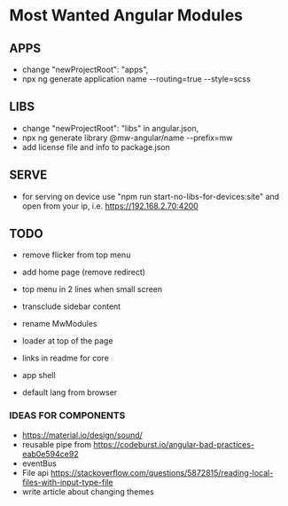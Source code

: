 # Most Wanted Angular Modules

## APPS

- change "newProjectRoot": "apps",
- npx ng generate application name --routing=true --style=scss

## LIBS

- change "newProjectRoot": "libs" in angular.json,
- npx ng generate library @mw-angular/name --prefix=mw
- add license file and info to package.json

## SERVE

- for serving on device use "npm run start-no-libs-for-devices:site" and open
  from your ip, i.e. https://192.168.2.70:4200

## TODO

- remove flicker from top menu
- add home page (remove redirect)
- top menu in 2 lines when small screen
- transclude sidebar content
- rename MwModules
- loader at top of the page
- links in readme for core

- app shell
- default lang from browser

### IDEAS FOR COMPONENTS

- https://material.io/design/sound/
- reusable pipe from https://codeburst.io/angular-bad-practices-eab0e594ce92
- eventBus
- File api https://stackoverflow.com/questions/5872815/reading-local-files-with-input-type-file
- write article about changing themes
